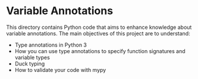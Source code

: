 # Variable Annotations

This directory contains Python code that aims to enhance knowledge about
variable annotations. The main objectives of this project are to understand:

- Type annotations in Python 3
- How you can use type annotations to specify function signatures and variable
  types
- Duck typing
- How to validate your code with mypy

